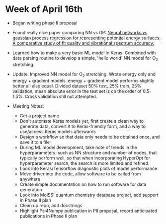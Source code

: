 # Week of April 16th

* Began writing phase II proposal

* Found really nice paper comparing NN vs GP: [Neural networks vs gaussian process regression for representing potential energy surfaces: A comparative study of fit quality and vibrational spectrum accuracy.](https://aip.scitation.org/doi/full/10.1063/1.5003074)

* Learned how to make a very basic ML model in Keras. Combined with data parsing routine to develop a simple, 'hello world' NN model for O<sub>2</sub> stretching.

* Update: Improved NN model for O<sub>2</sub> stretching. Wrote energy only and energy + gradient models. energy + gradient model performs slightly better all else equal. Divided dataset 50% test, 25% train, 25% validation, mean absolute error in the test set is on the order of 0.5-1.5%. Cross validation still not attempted. 


* Meeting Notes:
    * Get a project name
    * Don't automate Keras models yet, first create a clean way to generate data, convert it to Keras-friendly form, and a way to use/access Keras models afterwards 
    * Design a workflow so that data only needs to be obtained once, and save it to a file
    * During ML model development, take note of trends in the hyperparameters, such as NN structure and number of nodes, that typically perform well, so that when incorporating HyperOpt for hyperparameter search, the search is more limited and refined.
    * Look into Keras/Tensorflow diagnostic plots of model performance  
    * Move driver into the code, allow software to be called from anywhere 
    * Create simple documentation on how to run software for data generation
    * Look into MolSSI quantum chemistry database project, add support in Phase II plan 
    * Clean up repo, add docstrings 
    * Highlight Psi4Numpy publication in PII proposal, record anticipated publications in Phase II plan
       
